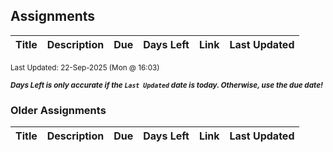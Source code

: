 ## Assignments

| Title | Description | Due | Days Left | Link | Last Updated |
|-------|-------------|-----|-----------|------|---------------|

<sup>Last Updated: 22-Sep-2025 (Mon @ 16:03)</sup>

<sup>***Days Left is only accurate if the `Last Updated` date is today. Otherwise, use the due date!***</sup>

### Older Assignments

| Title | Description | Due | Days Left | Link | Last Updated |
|-------|-------------|-----|-----------|------|---------------|

